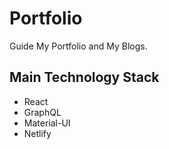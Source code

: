 # Portfolio

Guide My Portfolio and My Blogs.

## Main Technology Stack

* React
* GraphQL
* Material-UI
* Netlify




